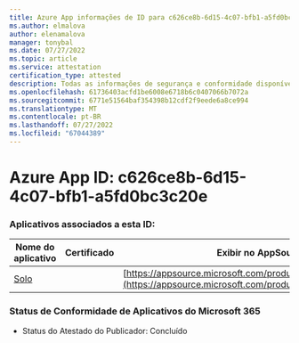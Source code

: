 ```yaml
---
title: Azure App informações de ID para c626ce8b-6d15-4c07-bfb1-a5fd0bc3c20e
ms.author: elmalova
author: elenamalova
manager: tonybal
ms.date: 07/27/2022
ms.topic: article
ms.service: attestation
certification_type: attested
description: Todas as informações de segurança e conformidade disponíveis para c626ce8b-6d15-4c07-bfb1-a5fd0bc3c20e.
ms.openlocfilehash: 61736403acfd1be6008e6718b6c0407066b7072a
ms.sourcegitcommit: 6771e51564baf354398b12cdf2f9eede6a8ce994
ms.translationtype: MT
ms.contentlocale: pt-BR
ms.lasthandoff: 07/27/2022
ms.locfileid: "67044389"
---
```

# <a name="azure-app-id-c626ce8b-6d15-4c07-bfb1-a5fd0bc3c20e"></a>Azure App ID: c626ce8b-6d15-4c07-bfb1-a5fd0bc3c20e


### <a name="apps-associated-with-this-id"></a>Aplicativos associados a esta ID:
| **Nome do aplicativo** | **Certificado** | **Exibir no AppSource** |
|--------------|---------------|-----------------------|
| [Solo](../forward/WA200003826.md) |  | [https://appsource.microsoft.com/product/office/WA200003826](https://appsource.microsoft.com/product/office/WA200003826) |

### <a name="microsoft-365-app-compliance-status"></a>Status de Conformidade de Aplicativos do Microsoft 365
- Status do Atestado do Publicador: Concluído
